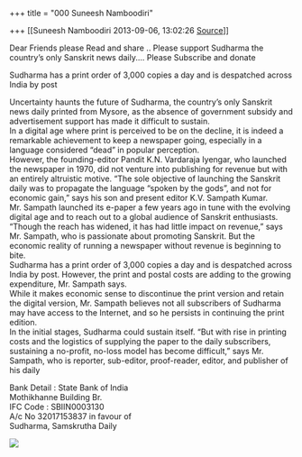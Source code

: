 +++
title = "000 Suneesh Namboodiri"

+++
[[Suneesh Namboodiri	2013-09-06, 13:02:26 [Source](https://groups.google.com/g/samskrita/c/DkYHTZ3UCIc)]]



Dear Friends please Read and share .. Please support Sudharma the country’s only Sanskrit news daily.... Please Subscribe and donate  
  
  
Sudharma has a print order of 3,000 copies a day and is despatched across India by post

  
Uncertainty haunts the future of Sudharma, the country’s only Sanskrit news daily printed from Mysore, as the absence of government subsidy and advertisement support has made it difficult to sustain.  
In a digital age where print is perceived to be on the decline, it is indeed a remarkable achievement to keep a newspaper going, especially in a language considered “dead” in popular perception.  
However, the founding-editor Pandit K.N. Vardaraja Iyengar, who launched the newspaper in 1970, did not venture into publishing for revenue but with an entirely altruistic motive. “The sole objective of launching the Sanskrit daily was to propagate the language “spoken by the gods”, and not for economic gain,” says his son and present editor K.V. Sampath Kumar.  
Mr. Sampath launched its e-paper a few years ago in tune with the evolving digital age and to reach out to a global audience of Sanskrit enthusiasts. “Though the reach has widened, it has had little impact on revenue,” says Mr. Sampath, who is passionate about promoting Sanskrit. But the economic reality of running a newspaper without revenue is beginning to bite.  
Sudharma has a print order of 3,000 copies a day and is despatched across India by post. However, the print and postal costs are adding to the growing expenditure, Mr. Sampath says.  
While it makes economic sense to discontinue the print version and retain the digital version, Mr. Sampath believes not all subscribers of Sudharma may have access to the Internet, and so he persists in continuing the print edition.  
In the initial stages, Sudharma could sustain itself. “But with rise in printing costs and the logistics of supplying the paper to the daily subscribers, sustaining a no-profit, no-loss model has become difficult,” says Mr. Sampath, who is reporter, sub-editor, proof-reader, editor, and publisher of his daily  

  

Bank Detail : State Bank of India  
Mothikhanne Building Br.  
IFC Code : SBIIN0003130  
A/c No 32017153837 in favour of  
Sudharma, Samskrutha Daily  

  

[![](https://lh4.googleusercontent.com/-4ePO4x7GwuQ/UimE2Ksq5LI/AAAAAAAACuc/VCwA97hYjIo/s400/111.jpg)](https://lh4.googleusercontent.com/-4ePO4x7GwuQ/UimE2Ksq5LI/AAAAAAAACuc/VCwA97hYjIo/s1600/111.jpg)

  

